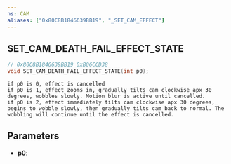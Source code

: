 ```yaml
---
ns: CAM
aliases: ["0x80C8B1846639BB19", "_SET_CAM_EFFECT"]
---
```

## SET_CAM_DEATH_FAIL_EFFECT_STATE

```c
// 0x80C8B1846639BB19 0xB06CCD38
void SET_CAM_DEATH_FAIL_EFFECT_STATE(int p0);
```

```
if p0 is 0, effect is cancelled  
if p0 is 1, effect zooms in, gradually tilts cam clockwise apx 30 degrees, wobbles slowly. Motion blur is active until cancelled.  
if p0 is 2, effect immediately tilts cam clockwise apx 30 degrees, begins to wobble slowly, then gradually tilts cam back to normal. The wobbling will continue until the effect is cancelled.  
```

## Parameters
* **p0**: 


